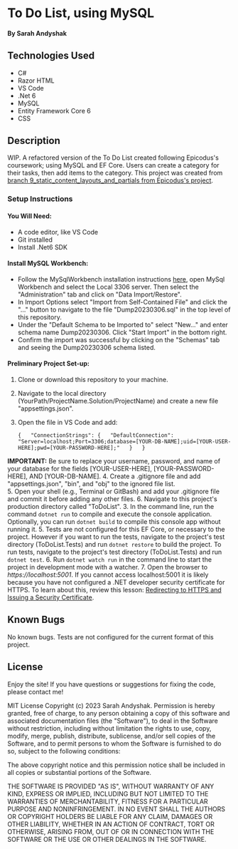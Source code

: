 # To Do List, using MySQL

#### By Sarah Andyshak

## Technologies Used

* C#
* Razor HTML
* VS Code
* .Net 6
* MySQL
* Entity Framework Core 6
* CSS

## Description
WIP. A refactored version of the To Do List created following Epicodus's coursework; using MySQL and EF Core. Users can create a category for their tasks, then add items to the category. This project was created from [branch 9_static_content_layouts_and_partials from Epicodus's project](https://github.com/epicodus-lessons/section-2-to-do-list-csharp-net6).

### Setup Instructions

#### You Will Need: 

* A code editor, like VS Code
* Git installed
* Install .Net6 SDK

#### Install MySQL Workbench:
* Follow the MySqlWorkbench installation instructions [here](https://www.mysql.com/products/workbench/), open MySql Workbench and select the Local 3306 server. Then select the "Administration" tab and click on "Data Import/Restore".
* In Import Options select "Import from Self-Contained File" and click the "..." button to navigate to the file "Dump20230306.sql" in the top level of this repository.
* Under the "Default Schema to be Imported to" select "New..." and enter schema name Dump20230306. Click "Start Import" in the bottom right.
* Confirm the import was successful by clicking on the "Schemas" tab and seeing the Dump20230306 schema listed.

#### Preliminary Project Set-up:
1. Clone or download this repository to your machine.
2. Navigate to the local directory (YourPath/ProjectName.Solution/ProjectName) and create a new file "appsettings.json".
3. Open the file in VS Code and add:

    `{  
      "ConnectionStrings": {  
        "DefaultConnection": "Server=localhost;Port=3306;database=[YOUR-DB-NAME];uid=[YOUR-USER-HERE];pwd=[YOUR-PASSWORD-HERE];"  
      }  
    }`

**IMPORTANT:** Be sure to replace your username, password, and name of your database for the fields [YOUR-USER-HERE], [YOUR-PASSWORD-HERE], AND [YOUR-DB-NAME].
4. Create a .gitignore file and add "appsettings.json", "bin", and "obj" to the ignored file list.  
5. Open your shell (e.g., Terminal or GitBash) and add your .gitignore file and commit it before adding any other files. 
6. Navigate to this project's production directory called "ToDoList". 
3. In the command line, run the command `dotnet run` to compile and execute the console application. Optionally, you can run `dotnet build` to compile this console app without running it.
5. Tests are not configured for this EF Core, or necessary to the project. However if you want to run the tests, navigate to the project's test directory (ToDoList.Tests) and run `dotnet restore` to build the project. To run tests, navigate to the project's test directory (ToDoList.Tests) and run `dotnet test`. 
6. Run `dotnet watch run` in the command line to start the project in development mode with a watcher.
7. Open the browser to _https://localhost:5001_. If you cannot access localhost:5001 it is likely because you have not configured a .NET developer security certificate for HTTPS. To learn about this, review this lesson: [Redirecting to HTTPS and Issuing a Security Certificate](https://www.learnhowtoprogram.com/c-and-net/basic-web-applications/redirecting-to-https-and-issuing-a-security-certificate).

## Known Bugs

No known bugs. Tests are not configured for the current format of this project.

## License
Enjoy the site! If you have questions or suggestions for fixing the code, please contact me!

MIT License Copyright (c) 2023 Sarah Andyshak. Permission is hereby granted, free of charge, to any person obtaining a copy of this software and associated documentation files (the "Software"), to deal in the Software without restriction, including without limitation the rights to use, copy, modify, merge, publish, distribute, sublicense, and/or sell copies of the Software, and to permit persons to whom the Software is furnished to do so, subject to the following conditions:

The above copyright notice and this permission notice shall be included in all copies or substantial portions of the Software.

THE SOFTWARE IS PROVIDED "AS IS", WITHOUT WARRANTY OF ANY KIND, EXPRESS OR IMPLIED, INCLUDING BUT NOT LIMITED TO THE WARRANTIES OF MERCHANTABILITY, FITNESS FOR A PARTICULAR PURPOSE AND NONINFRINGEMENT. IN NO EVENT SHALL THE AUTHORS OR COPYRIGHT HOLDERS BE LIABLE FOR ANY CLAIM, DAMAGES OR OTHER LIABILITY, WHETHER IN AN ACTION OF CONTRACT, TORT OR OTHERWISE, ARISING FROM, OUT OF OR IN CONNECTION WITH THE SOFTWARE OR THE USE OR OTHER DEALINGS IN THE SOFTWARE.